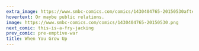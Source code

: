 ```yaml
---
extra_image: https://www.smbc-comics.com/comics/1430404765-20150530after.png
hovertext: Or maybe public relations.
image: https://www.smbc-comics.com/comics/1430404765-20150530.png
next_comic: this-is-a-fry-jacking
prev_comic: pre-emptive-war
title: When You Grow Up
---
```


